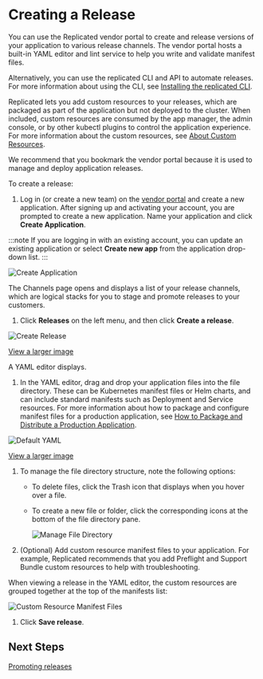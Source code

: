 # Creating a Release

You can use the Replicated vendor portal to create and release versions of your application to various release channels. The vendor portal hosts a built-in YAML editor and lint service to help you write and validate manifest files.

Alternatively, you can use the replicated CLI and API to automate releases. For more information about using the CLI, see [Installing the replicated CLI](../reference/replicated-cli-installing).

Replicated lets you add custom resources to your releases, which are packaged as part of the application but not deployed to the cluster. When included, custom resources are consumed by the app manager, the admin console, or by other kubectl plugins to control the application experience. For more information about the custom resources, see [About Custom Resources](../reference/custom-resource-about).

We recommend that you bookmark the vendor portal because it is used to manage and deploy application releases.

To create a release:

1. Log in (or create a new team) on the [vendor portal](https://vendor.replicated.com) and create a new application. After signing up and activating your account, you are prompted to create a new application. Name your application and click **Create Application**.

 :::note
 If you are logging in with an existing account, you can update an existing application or select **Create new app** from the application drop-down list.
 :::

  ![Create Application](/images/guides/kots/create-application.png)

  The Channels page opens and displays a list of your release channels, which are logical stacks for you to stage and promote releases to your customers.

1. Click **Releases** on the left menu, and then click **Create a release**.

  ![Create Release](/images/guides/kots/create-release.png)

  [View a larger image](/images/guides/kots/create-release.png)

  A YAML editor displays.

1. In the YAML editor, drag and drop your application files into the file directory. These can be Kubernetes manifest files or Helm charts, and can include standard manifests such as Deployment and Service resources. For more information about how to package and configure manifest files for a production application, see [How to Package and Distribute a Production Application](distributing-workflow).

  ![Default YAML](/images/guides/kots/default-yaml.png)

  [View a larger image](/images/guides/kots/default-yaml.png)

1. To manage the file directory structure, note the following options:

    - To delete files, click the Trash icon that displays when you hover over a file.
    - To create a new file or folder, click the corresponding icons at the bottom of the file directory pane.

      ![Manage File Directory](/images/new-file-and-trash.png)

1. (Optional) Add custom resource manifest files to your application. For example, Replicated recommends that you add Preflight and Support Bundle custom resources to help with troubleshooting.

  When viewing a release in the YAML editor, the custom resources are grouped together at the top of the manifests list:

  ![Custom Resource Manifest Files](/images/kots-custom-resources.png)

1. Click **Save release**.

## Next Steps

[Promoting releases](releases-promoting)
